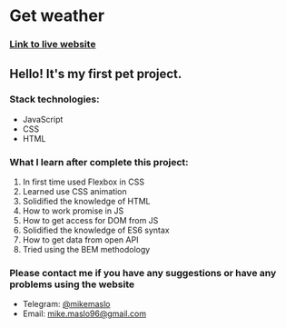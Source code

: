# Get weather

### [Link to live website](https://mikemaslo.github.io/get-weather/)

## Hello! It's my first pet project.

### Stack technologies:
 - JavaScript
 - CSS
 - HTML

### What I learn after complete this project:
 1. In first time used Flexbox in CSS
 2. Learned use CSS animation
 3. Solidified the knowledge of HTML
 4. How to work promise in JS
 5. How to get access for DOM from JS
 6. Solidified the knowledge of ES6 syntax
 7. How to get data from open API
 8. Tried using the BEM methodology

### Please contact me if you have any suggestions or have any problems using the website
 - Telegram: [@mikemaslo](http://t.me/mikemaslo)
 - Email: [mike.maslo96@gmail.com](mailto:mike.maslo96@gmail.com)
